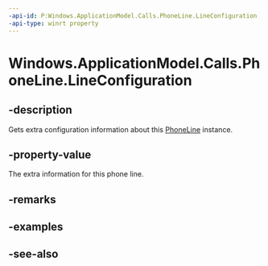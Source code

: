 ----api-id: P:Windows.ApplicationModel.Calls.PhoneLine.LineConfiguration
-api-type: winrt property
---<!-- Property syntaxpublic Windows.ApplicationModel.Calls.PhoneLineConfiguration LineConfiguration { get; }--># Windows.ApplicationModel.Calls.PhoneLine.LineConfiguration## -descriptionGets extra configuration information about this [PhoneLine](phoneline.md) instance.## -property-valueThe extra information for this phone line.## -remarks## -examples## -see-also